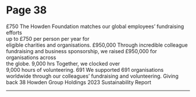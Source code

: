 # Page 38

£750
The Howden Foundation matches our 
global employees’ fundraising efforts  
up to £750 per person per year for  
eligible charities and organisations.
£950,000
Through incredible colleague fundraising 
and business sponsorship, we raised 
£950,000 for organisations across  
the globe. 
9,000 hrs
Together, we clocked over  
9,000 hours of volunteering.
691
We supported 691 organisations 
worldwide through our colleagues’ 
fundraising and volunteering.
Giving back
38
 Howden Group Holdings 2023 Sustainability Report 


---